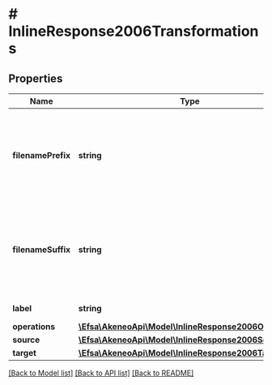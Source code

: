 # # InlineResponse2006Transformations

## Properties

Name | Type | Description | Notes
------------ | ------------- | ------------- | -------------
**filenamePrefix** | **string** | The prefix that will be prepended to the source filename to generate the target filename. More details &lt;a href&#x3D;&#39;/concepts/asset-manager.html#target-filename&#39;&gt;here&lt;/a&gt;. | [optional]
**filenameSuffix** | **string** | The suffix that will be appended to the source filename to generate the target filename. More details &lt;a href&#x3D;&#39;/concepts/asset-manager.html#target-filename&#39;&gt;here&lt;/a&gt;. | [optional]
**label** | **string** | The name of the transformation |
**operations** | [**\Efsa\AkeneoApi\Model\InlineResponse2006Operations**](InlineResponse2006Operations.md) |  |
**source** | [**\Efsa\AkeneoApi\Model\InlineResponse2006Source**](InlineResponse2006Source.md) |  |
**target** | [**\Efsa\AkeneoApi\Model\InlineResponse2006Target**](InlineResponse2006Target.md) |  |

[[Back to Model list]](../../README.md#models) [[Back to API list]](../../README.md#endpoints) [[Back to README]](../../README.md)
